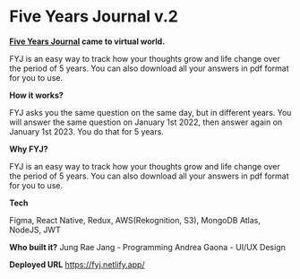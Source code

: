 # Five Years Journal v.2

**[Five Years Journal](https://www.amazon.com/Day-5-Year-Journal-Potter-Gift/dp/0307719774/ref=sr_1_4?crid=3CWX0VR3VZQH3&keywords=qna%20a%20day%20journal&qid=1670890239&sprefix=qna%20a%20day%20journal%20,aps,68&sr=8-4) came to virtual world.** 

FYJ is an easy way to track how your thoughts grow and life change over the period of 5 years. You can also download all your answers in pdf format for you to use. 

**How it works?**

FYJ asks you the same question on the same day, but in different years. You will answer the same question on January 1st 2022, then answer again on January 1st 2023. You do that for 5 years.

**Why FYJ?** 

FYJ is an easy way to track how your thoughts grow and life change over the period of 5 years. You can also download all your answers in pdf format for you to use. 

**Tech**

Figma, React Native, Redux, AWS(Rekognition, S3), MongoDB Atlas, NodeJS, JWT 

**Who built it?**
Jung Rae Jang - Programming
Andrea Gaona - UI/UX Design

**Deployed URL**
https://fyj.netlify.app/
